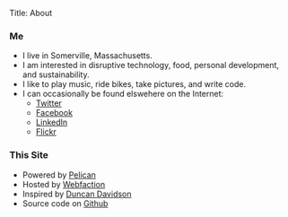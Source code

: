 Title: About

### Me

* I live in Somerville, Massachusetts.
* I am interested in disruptive technology, food, personal development, and sustainability.
* I like to play music, ride bikes, take pictures, and write code.
* I can occasionally be found elswehere on the Internet:
    * [Twitter](http://twitter.com/bhrut)
    * [Facebook](http://facebook.com/bhrutledge)
    * [LinkedIn](http://www.linkedin.com/in/bhrutledge)
    * [Flickr](http://flickr.com/bhrutledge)

### This Site

* Powered by [Pelican](http://docs.getpelican.com/en/latest/)
* Hosted by [Webfaction](https://www.webfaction.com/)
* Inspired by [Duncan Davidson](http://duncandavidson.com/blog/)
* Source code on [Github](https://github.com/bhrutledge/bhrutledge.com)
